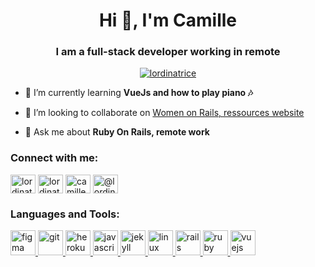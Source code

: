 <h1 align="center">Hi 👋, I'm Camille</h1>
<h3 align="center">I am a full-stack developer working in remote</h3>

<p align="center"> <a href="https://twitter.com/lordinatrice" target="blank"><img src="https://img.shields.io/twitter/follow/lordinatrice?logo=twitter&style=for-the-badge" alt="lordinatrice" /></a> </p>

- 🌱 I’m currently learning **VueJs and how to play piano 🎶**

- 👯 I’m looking to collaborate on [Women on Rails, ressources website](https://github.com/women-on-rails/ressources)

- 💬 Ask me about **Ruby On Rails, remote work**

<h3 align="left">Connect with me:</h3>
<p align="left">
<a href="https://dev.to/lordinatrice" target="blank"><img align="center" src="https://cdn.jsdelivr.net/npm/simple-icons@3.0.1/icons/dev-dot-to.svg" alt="lordinatrice" height="30" width="40" /></a>
<a href="https://twitter.com/lordinatrice" target="blank"><img align="center" src="https://cdn.jsdelivr.net/npm/simple-icons@3.0.1/icons/twitter.svg" alt="lordinatrice" height="30" width="40" /></a>
<a href="https://linkedin.com/in/camille regnault" target="blank"><img align="center" src="https://cdn.jsdelivr.net/npm/simple-icons@3.0.1/icons/linkedin.svg" alt="camille regnault" height="30" width="40" /></a>
<a href="https://medium.com/@lordinatrice" target="blank"><img align="center" src="https://cdn.jsdelivr.net/npm/simple-icons@3.0.1/icons/medium.svg" alt="@lordinatrice" height="30" width="40" /></a>
</p>

<h3 align="left">Languages and Tools:</h3>
<p align="left"> <a href="https://www.figma.com/" target="_blank"> <img src="https://www.vectorlogo.zone/logos/figma/figma-icon.svg" alt="figma" width="40" height="40"/> </a> <a href="https://git-scm.com/" target="_blank"> <img src="https://www.vectorlogo.zone/logos/git-scm/git-scm-icon.svg" alt="git" width="40" height="40"/> </a> <a href="https://heroku.com" target="_blank"> <img src="https://www.vectorlogo.zone/logos/heroku/heroku-icon.svg" alt="heroku" width="40" height="40"/> </a> <a href="https://developer.mozilla.org/en-US/docs/Web/JavaScript" target="_blank"> <img src="https://devicons.github.io/devicon/devicon.git/icons/javascript/javascript-original.svg" alt="javascript" width="40" height="40"/> </a> <a href="https://jekyllrb.com/" target="_blank"> <img src="https://www.vectorlogo.zone/logos/jekyllrb/jekyllrb-icon.svg" alt="jekyll" width="40" height="40"/> </a> <a href="https://www.linux.org/" target="_blank"> <img src="https://devicons.github.io/devicon/devicon.git/icons/linux/linux-original.svg" alt="linux" width="40" height="40"/> </a> <a href="https://rubyonrails.org" target="_blank"> <img src="https://devicons.github.io/devicon/devicon.git/icons/rails/rails-original-wordmark.svg" alt="rails" width="40" height="40"/> </a> <a href="https://www.ruby-lang.org/en/" target="_blank"> <img src="https://devicons.github.io/devicon/devicon.git/icons/ruby/ruby-original-wordmark.svg" alt="ruby" width="40" height="40"/> </a> <a href="https://vuejs.org/" target="_blank"> <img src="https://devicons.github.io/devicon/devicon.git/icons/vuejs/vuejs-original-wordmark.svg" alt="vuejs" width="40" height="40"/> </a> </p>

